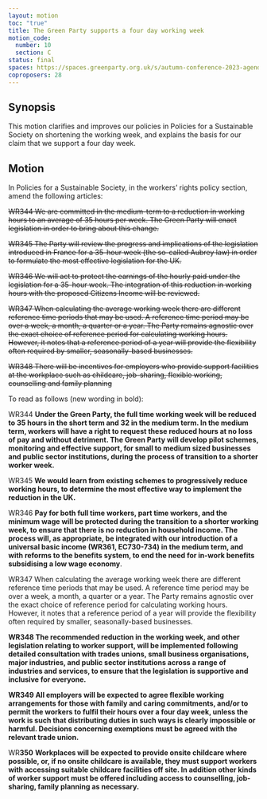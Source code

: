 ```yaml
---
layout: motion
toc: "true"
title: The Green Party supports a four day working week
motion_code:
  number: 10
  section: C
status: final
spaces: https://spaces.greenparty.org.uk/s/autumn-conference-2023-agenda-forum/post/post/view?id=11146
coproposers: 28
---
```

## Synopsis

This motion clarifies and improves our policies in Policies for a Sustainable Society on shortening the working week, and explains the basis for our claim that we support a four day week.

## Motion

In Policies for a Sustainable Society, in the workers’ rights policy section, amend the following articles:

~~WR344 We are committed in the medium-term to a reduction in working hours to an average of 35 hours per week. The Green Party will enact legislation in order to bring about this change.~~

~~WR345 The Party will review the progress and implications of the legislation introduced in France for a 35-hour week (the so-called Aubrey law) in order to formulate the most effective legislation for the UK.~~

~~WR346 We will act to protect the earnings of the hourly paid under the legislation for a 35-hour week. The integration of this reduction in working hours with the proposed Citizens Income will be reviewed.~~

~~WR347 When calculating the average working week there are different reference time periods that may be used. A reference time period may be over a week, a month, a quarter or a year. The Party remains agnostic over the exact choice of reference period for calculating working hours. However, it notes that a reference period of a year will provide the flexibility often required by smaller, seasonally-based businesses.~~

~~WR348 There will be incentives for employers who provide support facilities at the workplace such as childcare, job-sharing, flexible working, counselling and family planning~~


To read as follows (new wording in bold):

WR344 **Under the Green Party, the full time working week will be reduced to 35 hours in the short term and 32 in the medium term. In the medium term, workers will have a right to request these reduced hours at no loss of pay and without detriment. The Green Party will develop pilot schemes, monitoring and effective support, for small to medium sized businesses and public sector institutions, during the process of transition to a shorter worker week.**

WR345 **We would learn from existing schemes to progressively reduce working hours, to determine the most effective way to implement the reduction in the UK.**

WR346 **Pay for both full time workers, part time workers, and the minimum wage will be protected during the transition to a shorter working week, to ensure that there is no reduction in household income. The process will, as appropriate, be integrated with our introduction of a universal basic income (WR361, EC730-734) in the medium term, and with reforms to the benefits system, to end the need for in-work benefits subsidising a low wage economy**.

WR347 When calculating the average working week there are different reference time periods that may be used. A reference time period may be over a week, a month, a quarter or a year. The Party remains agnostic over the exact choice of reference period for calculating working hours. However, it notes that a reference period of a year will provide the flexibility often required by smaller, seasonally-based businesses.

**WR348 The recommended reduction in the working week, and other legislation relating to worker support, will be implemented following detailed consultation with trades unions, small business organisations, major industries, and public sector institutions across a range of industries and services, to ensure that the legislation is supportive and inclusive for everyone.**

**WR349 All employers will be expected to agree flexible working arrangements for those with family and caring commitments, and/or to permit the workers to fulfil their hours over a four day week, unless the work is such that distributing duties in such ways is clearly impossible or harmful. Decisions concerning exemptions must be agreed with the relevant trade union.**

WR**350** **Workplaces will be expected to provide onsite childcare where possible, or, if no onsite childcare is available, they must support workers with accessing suitable childcare facilities off site. In addition other kinds of worker support must be offered including access to counselling, job-sharing, family planning as necessary.**